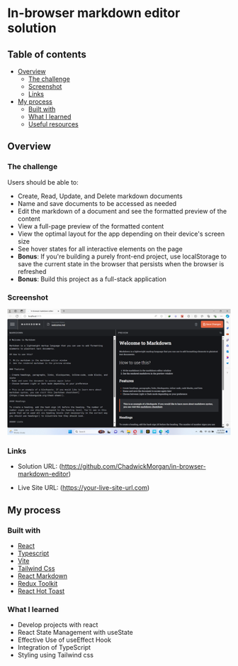 # In-browser markdown editor solution

## Table of contents

- [Overview](#overview)
  - [The challenge](#the-challenge)
  - [Screenshot](#screenshot)
  - [Links](#links)
- [My process](#my-process)
  - [Built with](#built-with)
  - [What I learned](#what-i-learned)
  - [Useful resources](#useful-resources)

## Overview

### The challenge

Users should be able to:

- Create, Read, Update, and Delete markdown documents
- Name and save documents to be accessed as needed
- Edit the markdown of a document and see the formatted preview of the content
- View a full-page preview of the formatted content
- View the optimal layout for the app depending on their device's screen size
- See hover states for all interactive elements on the page
- **Bonus**: If you're building a purely front-end project, use localStorage to save the current state in the browser that persists when the browser is refreshed
- **Bonus**: Build this project as a full-stack application

### Screenshot

![](./public/Screenshot%202024-07-18%20233925.png)

### Links

- Solution URL: (https://github.com/ChadwickMorgan/in-browser-markdown-editor)

- Live Site URL: (https://your-live-site-url.com)

## My process

### Built with

- [React](https://reactjs.org/)
- [Typescript](https://www.typescriptlang.org/)
- [Vite](https://vitejs.dev/)
- [Tailwind Css](https://tailwindcss.com/)
- [React Markdown](https://styled-components.com/)
- [Redux Toolkit](https://redux-toolkit.js.org/)
- [React Hot Toast](https://react-hot-toast.com/)

### What I learned

- Develop projects with react
- React State Management with useState
- Effective Use of useEffect Hook
- Integration of TypeScript
- Styling using Tailwind css
